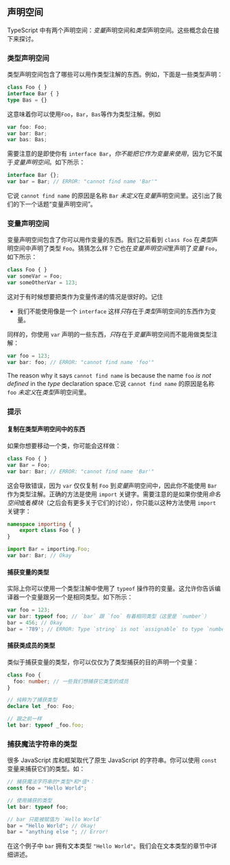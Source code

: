 ## 声明空间

TypeScript 中有两个声明空间：*变量*声明空间和*类型*声明空间。这些概念会在接下来探讨。

### 类型声明空间
类型声明空间包含了哪些可以用作类型注解的东西。例如，下面是一些类型声明：

```ts
class Foo { }
interface Bar { }
type Bas = {}
```
这意味着你可以使用`Foo`，`Bar`，`Bas`等作为类型注解。例如

```ts
var foo: Foo;
var bar: Bar;
var bas: Bas;
```

需要注意的是即使你有 `interface Bar`，*你不能把它作为变量来使用*，因为它不属于*变量声明空间*。如下所示：

```ts
interface Bar {};
var bar = Bar; // ERROR: "cannot find name 'Bar'"
```

它说 `cannot find name` 的原因是名称 `Bar` *未定义*在*变量*声明空间里。这引出了我们的下一个话题“变量声明空间”。

### 变量声明空间
变量声明空间包含了你可以用作变量的东西。我们之前看到 `class Foo` 在*类型*声明空间中声明了类型 `Foo`。猜猜怎么样？它也在*变量声明空间*里声明了*变量* `Foo`，如下所示：

```ts
class Foo { }
var someVar = Foo;
var someOtherVar = 123;
```
这对于有时候想要把类作为变量传递的情况是很好的。记住

* 我们不能使用像是一个 `interface` 这样*只*存在于*类型*声明空间的东西作为变量。

同样的，你使用 `var` 声明的一些东西，*只*存在于*变量*声明空间而不能用做类型注解：

```ts
var foo = 123;
var bar: foo; // ERROR: "cannot find name 'foo'"
```
The reason why it says `cannot find name` is because the name `foo` *is not defined* in the *type* declaration space.它说 `cannot find name` 的原因是名称 `foo` *未定义*在*类型*声明空间里。

### 提示

#### 复制在类型声明空间中的东西

如果你想要移动一个类，你可能会这样做：

```ts
class Foo { }
var Bar = Foo;
var bar: Bar; // ERROR: "cannot find name 'Bar'"
```
这会导致错误，因为 `var` 仅仅复制 `Foo` 到*变量*声明空间中，因此你不能使用 `Bar` 作为类型注解。正确的方法是使用 `import` 关键字。需要注意的是如果你使用*命名空间*或者*模块*（之后会有更多关于它们的讨论），你只能以这种方法使用 `import` 关键字：

```ts
namespace importing {
    export class Foo { }
}

import Bar = importing.Foo;
var bar: Bar; // Okay
```

#### 捕获变量的类型

实际上你可以使用一个类型注解中使用了 `typeof` 操作符的变量。这允许你告诉编译器一个变量跟另一个是相同类型。如下所示：

```ts
var foo = 123;
var bar: typeof foo; // `bar` 跟 `foo` 有着相同类型（这里是 `number`）
bar = 456; // Okay
bar = '789'; // ERROR: Type `string` is not `assignable` to type `number`
```

#### 捕获类成员的类型

类似于捕获变量的类型，你可以仅仅为了类型捕获的目的声明一个变量：

```ts
class Foo {
  foo: number; // 一些我们想捕获它类型的成员
}

// 纯粹为了捕获类型
declare let _foo: Foo;

// 跟之前一样
let bar: typeof _foo.foo;
```

### 捕获魔法字符串的类型

很多 JavaScript 库和框架取代了原生 JavaScript 的字符串。你可以使用 `const` 变量来捕获它们的类型。如：

```ts
// 捕获魔法字符串的*类型*和*值*：
const foo = "Hello World";

// 使用捕获的类型
let bar: typeof foo;

// bar 只能被赋值为 `Hello World`
bar = "Hello World"; // Okay!
bar = "anything else "; // Error!
```

在这个例子中  `bar` 拥有文本类型 `"Hello World"`。我们会在文本类型的章节中详细讲述。